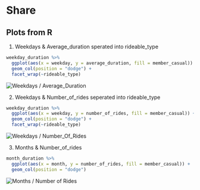 # Share

##  Plots from R 

1. Weekdays & Average_duration sperated into rideable_type
```R
weekday_duration %>% 
  ggplot(aes(x = weekday, y = average_duration, fill = member_casual)) +
  geom_col(position = "dodge") + 
  facet_wrap(~rideable_type)
```
![Weekdays / Average_Duration](https://user-images.githubusercontent.com/67735327/142462340-33794c97-f344-4dde-b3ee-723fbcc7600a.png)


2. Weekdays & Number_of_rides seperated into rideable_type
```R 
weekday_duration %>% 
  ggplot(aes(x = weekday, y = number_of_rides, fill = member_casual)) +
  geom_col(position = "dodge") + 
  facet_wrap(~rideable_type)
```
![Weekdays / Number_Of_Rides](https://user-images.githubusercontent.com/67735327/142462526-e6317f38-c49c-4504-8a6a-589e58f2a4ab.png)

3. Months & Number_of_rides 
```R
month_duration %>% 
  ggplot(aes(x = month, y = number_of_rides, fill = member_casual)) +
  geom_col(position = "dodge") 
```
![Months / Number of Rides](https://user-images.githubusercontent.com/67735327/148590850-7fee8ea7-04f9-4ec2-aca7-2869a898f67f.png)

